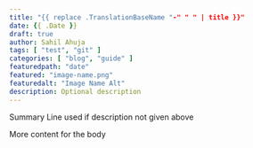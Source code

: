 ```yaml
---
title: "{{ replace .TranslationBaseName "-" " " | title }}"
date: {{ .Date }}
draft: true
author: Sahil Ahuja
tags: [ "test", "git" ]
categories: [ "blog", "guide" ]
featuredpath: "date"
featured: "image-name.png"
featuredalt: "Image Name Alt"
description: Optional description
---
```

Summary Line used if description not given above
<!--more-->
More content for the body
